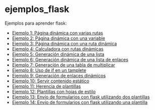 # ejemplos_flask

Ejemplos para aprender flask:

* [Ejemplo 1: Página dinámica con varias rutas](ejemplo1)
* [Ejemplo 2: Página dinámica con una variable](ejemplo2)
* [Ejemplo 3: Página dinámica con una ruta dinámica](ejemplo3)
* [Ejemplo 4: Calculadora con rutas dinámicas](ejemplo4)
* [Ejemplo 5: Generación dinámica de una lista](ejemplo5)
* [Ejemplo 6: Generación dinámica de una lista de enlaces](ejemplo6)
* [Ejemplo 7: Generación de una tabla de multiplicar](ejemplo7)
* [Ejemplo 8: Uso de if en un tamplete]()
* [Ejemplo 9: Generación de enlaces dinámicos]()
* [Ejemplo 10: Servir contenido estático]()
* [Ejemplo 11: Herencia de plantillas]()
* [Ejemplo 12: Plantillas con hojas de estilo]()
* [Ejemplo 13: Envío de formularios con flask utilizando dos plantillas]()
* [Ejemplo 14: Envío de formularios con flask utilizando una plantilla]()